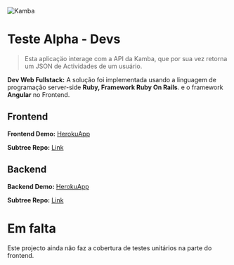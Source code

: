 ![Kamba](app-logo.png)

# Teste Alpha - Devs 

> Esta aplicaçäo interage com a API da Kamba, que por sua vez retorna um JSON de Actividades de um usuário.

**Dev Web Fullstack:** A solução foi implementada usando a linguagem de programação server-side **Ruby, Framework Ruby On Rails**. e o framework **Angular** no Frontend.

## Frontend

**Frontend Demo:** [HerokuApp](http://kamba-test-angular.herokuapp.com/)

**Subtree Repo:** [Link](https://github.com/GentilPinto/test-angular-frontend)

## Backend

**Backend Demo:** [HerokuApp](https://kamba-test-rails.herokuapp.com/api/v1/kambas)

**Subtree Repo:** [Link](https://github.com/GentilPinto/test-rails-backend)

# Em falta
Este projecto ainda näo faz a cobertura de testes unitários na parte do frontend. 